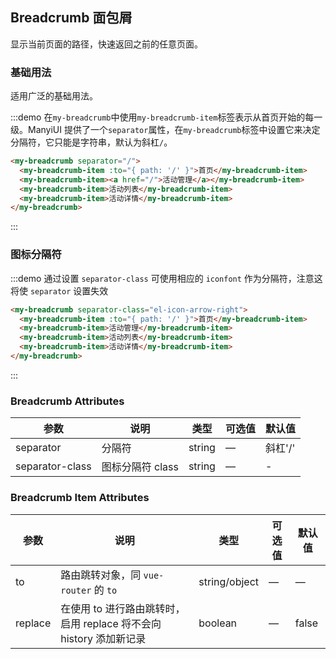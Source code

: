 ## Breadcrumb 面包屑
显示当前页面的路径，快速返回之前的任意页面。

### 基础用法

适用广泛的基础用法。

:::demo 在`my-breadcrumb`中使用`my-breadcrumb-item`标签表示从首页开始的每一级。ManyiUI 提供了一个`separator`属性，在`my-breadcrumb`标签中设置它来决定分隔符，它只能是字符串，默认为斜杠`/`。

```html
<my-breadcrumb separator="/">
  <my-breadcrumb-item :to="{ path: '/' }">首页</my-breadcrumb-item>
  <my-breadcrumb-item><a href="/">活动管理</a></my-breadcrumb-item>
  <my-breadcrumb-item>活动列表</my-breadcrumb-item>
  <my-breadcrumb-item>活动详情</my-breadcrumb-item>
</my-breadcrumb>
```
:::

### 图标分隔符

:::demo 通过设置 `separator-class` 可使用相应的 `iconfont` 作为分隔符，注意这将使 `separator` 设置失效

```html
<my-breadcrumb separator-class="el-icon-arrow-right">
  <my-breadcrumb-item :to="{ path: '/' }">首页</my-breadcrumb-item>
  <my-breadcrumb-item>活动管理</my-breadcrumb-item>
  <my-breadcrumb-item>活动列表</my-breadcrumb-item>
  <my-breadcrumb-item>活动详情</my-breadcrumb-item>
</my-breadcrumb>
```
:::

### Breadcrumb Attributes
| 参数      | 说明          | 类型      | 可选值                           | 默认值  |
|---------- |-------------- |---------- |--------------------------------  |-------- |
| separator | 分隔符 | string | — | 斜杠'/' |
| separator-class | 图标分隔符 class | string | — | - |

### Breadcrumb Item Attributes
| 参数      | 说明          | 类型      | 可选值                           | 默认值  |
|---------- |-------------- |---------- |--------------------------------  |-------- |
| to        | 路由跳转对象，同 `vue-router` 的 `to` | string/object | — | — |
| replace   | 在使用 to 进行路由跳转时，启用 replace 将不会向 history 添加新记录 | boolean | — | false |
